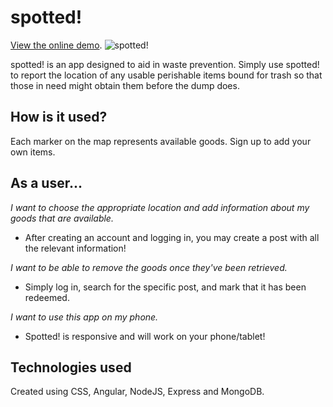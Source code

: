 # spotted!
[View the online demo](http://spotted-waste.herokuapp.com/ "spotted").
![spotted!](http://i.imgur.com/PAOGPIk.png)

spotted! is an app designed to aid in waste prevention. Simply use spotted! to report the location of any usable perishable items bound for trash so that those in need might obtain them before the dump does.

## How is it used?

Each marker on the map represents available goods. Sign up to add your own items.

## As a user...

*I want to choose the appropriate location and add information about my goods that are available.*
  * After creating an account and logging in, you may create a post with all the relevant information!


*I want to be able to remove the goods once they've been retrieved.*
  * Simply log in, search for the specific post, and mark that it has been redeemed.

*I want to use this app on my phone.*
  * Spotted! is responsive and will work on your phone/tablet!

## Technologies used

Created using CSS, Angular, NodeJS, Express and MongoDB.

